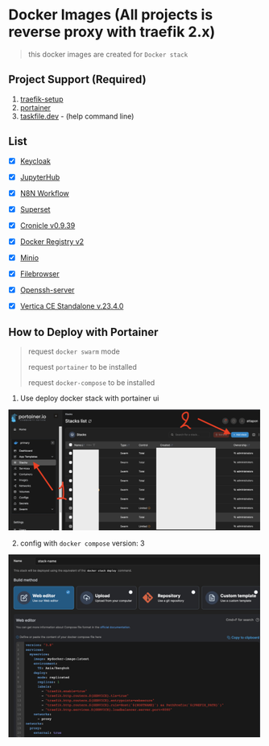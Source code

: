 # Docker Images  (All projects is reverse proxy with traefik 2.x)

> this docker images are created for `Docker stack`
>


## Project Support (Required)

1. [traefik-setup](https://github.com/attapon-th/traefik-setup)  
2. [portainer](https://github.com/attapon-th/portainer)
3. [taskfile.dev](https://taskfile.dev/) - (help command line)

## List

- [x] [Keycloak](./keycloak/) 
- [x] [JupyterHub](./juptyerhub/) 
- [x] [N8N Workflow](./n8n/) 
- [x] [Superset](./superset/)
- [x] [Cronicle v0.9.39](./cronicle/)
- [x] [Docker Registry v2](./docker-registry/)
- [x] [Minio](./minio/)
- [x] [Filebrowser](./filebrowser/)
- [x] [Openssh-server](./openssh-server/)
- [x] [Vertica CE Standalone v.23.4.0](./vertica-ce/)


## How to Deploy with Portainer

> request `docker swarm` mode
>
> request `portainer` to be installed
>
> request `docker-compose` to be installed
>

1. Use deploy docker stack with portainer ui  

<img src="./imgs/add-starck.png" width="500px">  

2. config with `docker compose` version: 3


<img src="./imgs/example-stack.png" width="500px"> 



